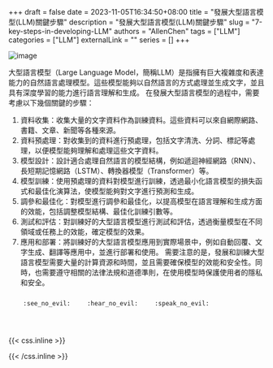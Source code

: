 +++ 
draft = false
date = 2023-11-05T16:34:50+08:00
title = "發展大型語言模型(LLM)關鍵步驟"
description = "發展大型語言模型(LLM)關鍵步驟"
slug = "7-key-steps-in-developing-LLM"
authors = "AllenChen"
tags = ["LLM"]
categories = ["LLM"]
externalLink = ""
series = []
+++

![image](/images/post/A-rabbit-with-big-blue-eyes-talking-another-rabbit-and-use-a-chatbot-with-Van-Gogh-style.jpeg)

大型語言模型（Large Language Model，簡稱LLM）是指擁有巨大複雜度和表達能力的自然語言處理模型。這些模型能夠以自然語言的方式處理並生成文字，並且具有深度學習的能力進行語言理解和生成。
在發展大型語言模型的過程中，需要考慮以下幾個關鍵的步驟：
1. 資料收集：收集大量的文字資料作為訓練資料。這些資料可以來自網際網路、書籍、文章、新聞等各種來源。
2. 資料預處理：對收集到的資料進行預處理，包括文字清洗、分詞、標記等處理，以便模型能夠理解和處理這些文字資料。
3. 模型設計：設計適合處理自然語言的模型結構，例如遞迴神經網路（RNN）、長短期記憶網路（LSTM）、轉換器模型（Transformer）等。
4. 模型訓練：使用預處理的資料對模型進行訓練，透過最小化語言模型的損失函式和最佳化演算法，使模型能夠對文字進行預測和生成。
5. 調參和最佳化：對模型進行調參和最佳化，以提高模型在語言理解和生成方面的效能，包括調整模型結構、最佳化訓練引數等。
6. 測試和評估：對訓練好的大型語言模型進行測試和評估，透過衡量模型在不同領域或任務上的效能，確定模型的效果。
7. 應用和部署：將訓練好的大型語言模型應用到實際場景中，例如自動回覆、文字生成、翻譯等應用中，並進行部署和使用。
需要注意的是，發展和訓練大型語言模型需要大量的計算資源和時間，並且需要確保模型的效能和安全性。同時，也需要遵守相關的法律法規和道德準則，在使用模型時保護使用者的隱私和安全。


<p><span class="nowrap"><span class="emojify">🙈</span> <code>:see_no_evil:</code></span>  <span class="nowrap"><span class="emojify">🙉</span> <code>:hear_no_evil:</code></span>  <span class="nowrap"><span class="emojify">🙊</span> <code>:speak_no_evil:</code></span></p>
<br>
    

{{< css.inline >}}
<style>
.emojify {
	font-family: Apple Color Emoji, Segoe UI Emoji, NotoColorEmoji, Segoe UI Symbol, Android Emoji, EmojiSymbols;
	font-size: 2rem;
	vertical-align: middle;
}
@media screen and (max-width:650px) {
  .nowrap {
    display: block;
    margin: 25px 0;
  }
}
</style>
{{< /css.inline >}}
